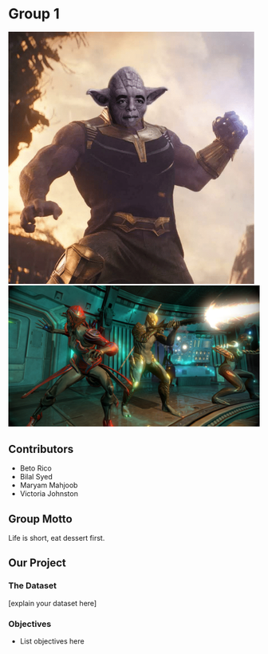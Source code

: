 # Group 1

![group_logo](../images/yobamos.png)
![group_logo](../images/warframe_003.jpg)

## Contributors
- Beto Rico
- Bilal Syed
- Maryam Mahjoob
- Victoria Johnston

## Group Motto
Life is short, eat dessert first.

## Our Project

### The Dataset
[explain your dataset here]

### Objectives
- List objectives here



